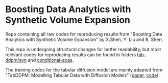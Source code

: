 # Boosting Data Analytics with Synthetic Volume Expansion
Repo containing all raw codes for reproducing results from "Boosting Data Analytics with Synthetic Volume Expansion" by X.Shen, Y. Liu and R. Shen.


This repo is undergoing structural changes for better readability, but most relevant codes for reproducing results can be found in folders [tab-ddpm/syn](https://github.com/yifei-liu-stat/syn/tree/main/tab-ddpm/syn) and [conditional-aoas](https://github.com/yifei-liu-stat/syn/tree/main/conditional-aoas).


The training codes for the tabular diffusion model are mainly adapted from "TabDDPM: Modelling Tabular Data with Diffusion Models" ([paper](https://arxiv.org/abs/2209.15421), [code](https://github.com/yandex-research/tab-ddpm))


